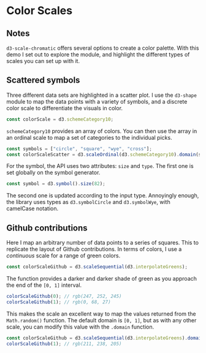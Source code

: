 # Color Scales

## Notes

`d3-scale-chromatic` offers several options to create a color palette. With this demo I set out to explore the module, and highlight the different types of scales you can set up with it.

## Scattered symbols

Three different data sets are highlighted in a scatter plot. I use the `d3-shape` module to map the data points with a variety of symbols, and a discrete color scale to differentiate the visuals in color.

```js
const colorScale = d3.schemeCategory10;
```

`schemeCategory10` provides an array of colors. You can then use the array in an ordinal scale to map a set of categories to the individual picks.

```js
const symbols = ["circle", "square", "wye", "cross"];
const colorScaleScatter = d3.scaleOrdinal(d3.schemeCategory10).domain(symbols);
```

For the symbol, the API uses two attributes: `size` and `type`. The first one is set globally on the symbol generator.

```js
const symbol = d3.symbol().size(82);
```

The second one is updated according to the input type. Annoyingly enough, the library uses types as `d3.symbolCircle` and `d3.symbolWye`, with camelCase notation.

## Github contributions

Here I map an arbitrary number of data points to a series of squares. This to replicate the layout of Github contributions. In terms of colors, I use a _continuous_ scale for a range of green colors.

```js
const colorScaleGithub = d3.scaleSequential(d3.interpolateGreens);
```

The function provides a darker and darker shade of green as you approach the end of the `[0, 1]` interval.

```js
colorScaleGithub(0); // rgb(247, 252, 245)
colorScaleGithub(1); // rgb(0, 68, 27)
```

This makes the scale an excellent way to map the values returned from the `Math.random()` function. The default domain is `[0, 1]`, but as with any other scale, you can modify this value with the `.domain` function.

```js
const colorScaleGithub = d3.scaleSequential(d3.interpolateGreens).domain([0, 5]);
colorScaleGithub(1); // rgb(211, 238, 205)
```
